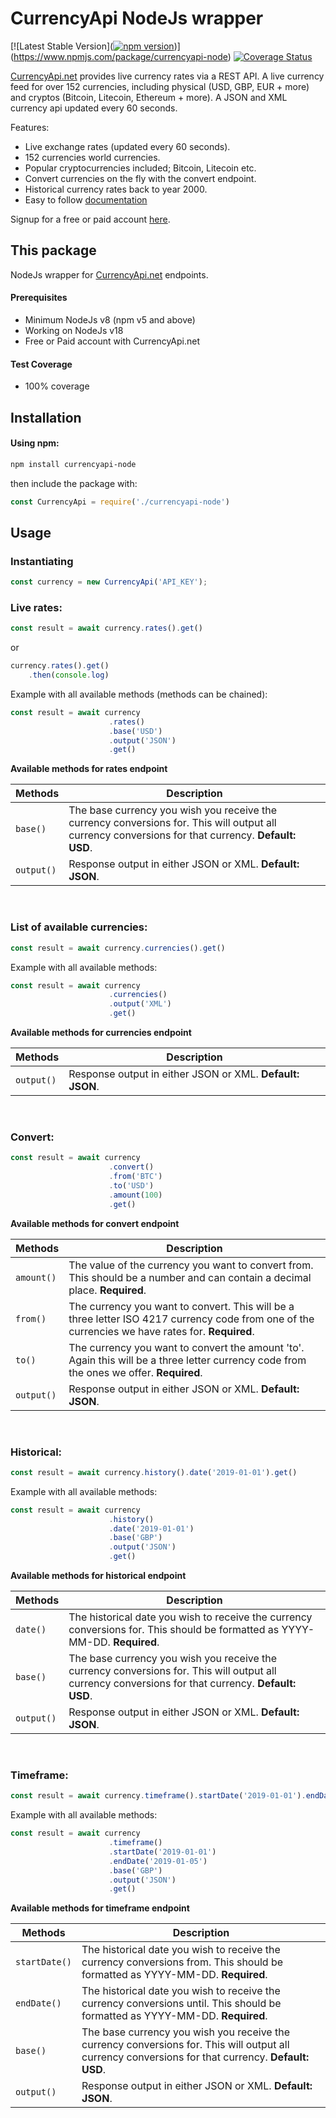 # CurrencyApi NodeJs wrapper 


[![Latest Stable Version]([![npm version](https://badge.fury.io/js/currencyapi-node.svg)](https://badge.fury.io/js/currencyapi-node))](https://www.npmjs.com/package/currencyapi-node) [![Coverage Status](https://coveralls.io/repos/github/houseofapis/currencyapi-node/badge.svg?branch=master)](https://coveralls.io/github/houseofapis/currencyapi-node?branch=master) 

<a href="https://currencyapi.net" title="CurrencyApi">CurrencyApi.net</a> provides live currency rates via a REST API. A live currency feed for over 152 currencies, including physical (USD, GBP, EUR + more) and cryptos (Bitcoin, Litecoin, Ethereum + more). A JSON and XML currency api updated every 60 seconds. 

Features:

- Live exchange rates (updated every 60 seconds).
- 152 currencies world currencies.
- Popular cryptocurrencies included; Bitcoin, Litecoin etc.
- Convert currencies on the fly with the convert endpoint.
- Historical currency rates back to year 2000.
- Easy to follow <a href="https://currencyapi.net/documentation" title="currency-api-documentation">documentation</a>

Signup for a free or paid account <a href="https://currencyapi.net/#pricing-sec" title="currency-api-pricing">here</a>.

## This package

NodeJs wrapper for <a href="https://currencyapi.net" title="CurrencyApi">CurrencyApi.net</a> endpoints.

#### Prerequisites

- Minimum NodeJs v8 (npm v5 and above)
- Working on NodeJs v18
- Free or Paid account with CurrencyApi.net

#### Test Coverage

- 100% coverage

## Installation

#### Using npm:

```bash
npm install currencyapi-node
```
then include the package with:

```javascript
const CurrencyApi = require('./currencyapi-node')
```

## Usage

### Instantiating

```javascript
const currency = new CurrencyApi('API_KEY');
```

### Live rates:

```javascript
const result = await currency.rates().get()
```
or
```javascript
currency.rates().get()
    .then(console.log)
```

Example with all available methods (methods can be chained):
```javascript
const result = await currency
                      .rates()
                      .base('USD')
                      .output('JSON')
                      .get()
```
**Available methods for rates endpoint**

| Methods | Description |
| --- | --- |
| `base()` | The base currency you wish you receive the currency conversions for. This will output all currency conversions for that currency. **Default: USD**. |
| `output()` | Response output in either JSON or XML. **Default: JSON**. |

<br>

### List of available currencies:

```javascript
const result = await currency.currencies().get()
```

Example with all available methods:
```javascript
const result = await currency
                      .currencies()
                      .output('XML')
                      .get()
```

**Available methods for currencies endpoint**

| Methods | Description |
| --- | --- |
| `output()` | Response output in either JSON or XML. **Default: JSON**. |

<br>

### Convert:

```javascript
const result = await currency
                      .convert()
                      .from('BTC')
                      .to('USD')
                      .amount(100)
                      .get()
```

**Available methods for convert endpoint**

| Methods | Description |
| --- | --- |
| `amount()` | The value of the currency you want to convert from. This should be a number and can contain a decimal place. **Required**. |
| `from()` | The currency you want to convert. This will be a three letter ISO 4217 currency code from one of the currencies we have rates for. **Required**. |
| `to()` | The currency you want to convert the amount 'to'. Again this will be a three letter currency code from the ones we offer. **Required**. |
| `output()` | Response output in either JSON or XML. **Default: JSON**. |

<br>

### Historical:

```javascript
const result = await currency.history().date('2019-01-01').get()
```

Example with all available methods:

```javascript
const result = await currency
                      .history()
                      .date('2019-01-01')
                      .base('GBP')
                      .output('JSON')
                      .get()
```

**Available methods for historical endpoint**

| Methods | Description |
| --- | --- |
| `date()` | The historical date you wish to receive the currency conversions for. This should be formatted as YYYY-MM-DD. **Required**. |
| `base()` | The base currency you wish you receive the currency conversions for. This will output all currency conversions for that currency. **Default: USD**. |
| `output()` | Response output in either JSON or XML. **Default: JSON**. |

<br>

### Timeframe:

```javascript
const result = await currency.timeframe().startDate('2019-01-01').endDate('2019-01-05').get()
```

Example with all available methods:

```javascript
const result = await currency
                      .timeframe()
                      .startDate('2019-01-01')
                      .endDate('2019-01-05')
                      .base('GBP')
                      .output('JSON')
                      .get()
```

**Available methods for timeframe endpoint**

| Methods | Description |
| --- | --- |
| `startDate()` | The historical date you wish to receive the currency conversions from. This should be formatted as YYYY-MM-DD. **Required**. |
| `endDate()` | The historical date you wish to receive the currency conversions until. This should be formatted as YYYY-MM-DD. **Required**. |
| `base()` | The base currency you wish you receive the currency conversions for. This will output all currency conversions for that currency. **Default: USD**. |
| `output()` | Response output in either JSON or XML. **Default: JSON**. |
